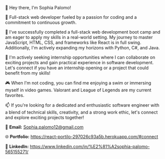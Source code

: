 👋 Hey there, I'm Sophia Palomo!

🚀 Full-stack web developer fueled by a passion for coding and a commitment to continuous growth.

💼 I've successfully completed a full-stack web development boot camp and am eager to apply my skills in a real-world setting. My journey to master JavaScript, HTML, CSS, and frameworks like React is in full swing. Additionally, I'm actively expanding my horizons with Python, C#, and Java.

🤝 I'm actively seeking internship opportunities where I can collaborate on exciting projects and gain practical experience in software development. Let's connect if you have an internship opening or a project that could benefit from my skills!

🎮 When I'm not coding, you can find me enjoying a swim or immersing myself in video games. Valorant and League of Legends are my current favorites.

📫 If you're looking for a dedicated and enthusiastic software engineer with a blend of technical skills, creativity, and a strong work ethic, let's connect and explore exciting projects together!

📧 **Email:** Sophia.palomo12@gmail.com

🌐 **Portfolio:** https://react-portilo-297026c93a5b.herokuapp.com/#connect

🔗 **LinkedIn:** https://www.linkedin.com/in/%E2%81%A2sophia-palomo-565155271/


<!--
**TinyTiim/TinyTiim** is a ✨ _special_ ✨ repository because its `README.md` (this file) appears on your GitHub profile.

Here are some ideas to get you started:

- 🔭 I’m currently working on ...
- 🌱 I’m currently learning ...
- 👯 I’m looking to collaborate on ...
- 🤔 I’m looking for help with ...
- 💬 Ask me about ...
- 📫 How to reach me: ...
- 😄 Pronouns: ...
- ⚡ Fun fact: ...
-->

